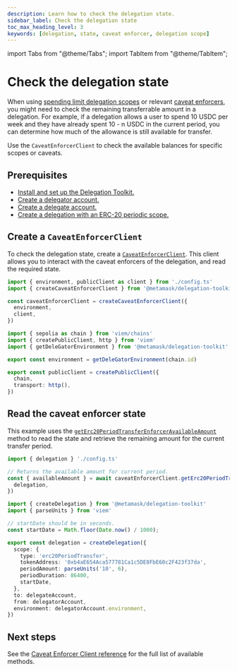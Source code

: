 ```yaml
---
description: Learn how to check the delegation state.
sidebar_label: Check the delegation state
toc_max_heading_level: 3
keywords: [delegation, state, caveat enforcer, delegation scope]
---
```


import Tabs from "@theme/Tabs";
import TabItem from "@theme/TabItem";

# Check the delegation state

When using [spending limit delegation scopes](use-delegation-scopes/spending-limit.md) or relevant [caveat enforcers](../../reference/delegation/caveats.md),
you might need to check the remaining transferrable amount in a delegation.
For example, if a delegation allows a user to spend 10 USDC per week and they have already spent 10 - n USDC in the current period,
you can determine how much of the allowance is still available for transfer.

Use the `CaveatEnforcerClient` to check the available balances for specific scopes or caveats.

## Prerequisites

- [Install and set up the Delegation Toolkit.](../../get-started/install.md)
- [Create a delegator account.](execute-on-smart-accounts-behalf.md#3-create-a-delegator-account)
- [Create a delegate account.](execute-on-smart-accounts-behalf.md#4-create-a-delegate-account)
- [Create a delegation with an ERC-20 periodic scope.](use-delegation-scopes/spending-limit.md#erc-20-periodic-scope)

## Create a `CaveatEnforcerClient`

To check the delegation state, create a [`CaveatEnforcerClient`](../../reference/delegation/caveat-enforcer-client.md).
This client allows you to interact with the caveat enforcers of the delegation, and read the required state.

<Tabs>
<TabItem value="example.ts">

```typescript
import { environment, publicClient as client } from './config.ts'
import { createCaveatEnforcerClient } from '@metamask/delegation-toolkit'

const caveatEnforcerClient = createCaveatEnforcerClient({
  environment,
  client,
})
```

</TabItem>
<TabItem value="config.ts">

```typescript
import { sepolia as chain } from 'viem/chains'
import { createPublicClient, http } from 'viem'
import { getDeleGatorEnvironment } from '@metamask/delegation-toolkit'

export const environment = getDeleGatorEnvironment(chain.id)

export const publicClient = createPublicClient({
  chain,
  transport: http(),
})
```

</TabItem>
</Tabs>

## Read the caveat enforcer state

This example uses the [`getErc20PeriodTransferEnforcerAvailableAmount`](../../reference/delegation/caveat-enforcer-client.md#geterc20periodtransferenforceravailableamount) method to read the state and retrieve the remaining amount for the current transfer period.

<Tabs>
<TabItem value="example.ts">

```typescript
import { delegation } './config.ts'

// Returns the available amount for current period. 
const { availableAmount } = await caveatEnforcerClient.getErc20PeriodTransferEnforcerAvailableAmount({
  delegation,
})
```

</TabItem>
<TabItem value="config.ts">

```typescript
import { createDelegation } from '@metamask/delegation-toolkit'
import { parseUnits } from 'viem'

// startDate should be in seconds.
const startDate = Math.floor(Date.now() / 1000);

export const delegation = createDelegation({
  scope: {
    type: 'erc20PeriodTransfer',
    tokenAddress: '0xb4aE654Aca577781Ca1c5DE8FbE60c2F423f37da',
    periodAmount: parseUnits('10', 6),
    periodDuration: 86400,
    startDate,
  },
  to: delegateAccount,
  from: delegatorAccount,
  environment: delegatorAccount.environment,
})
```

</TabItem>
</Tabs>

## Next steps

See the [Caveat Enforcer Client reference](../../reference/delegation/caveat-enforcer-client.md) for the full list of available methods.
